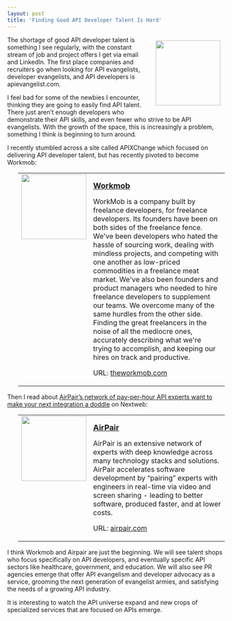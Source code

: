 ```yaml
---
layout: post
title: 'Finding Good API Developer Talent Is Hard'
---
```

<p><img style="padding: 10px;" src="https://s3.amazonaws.com/kinlane-productions/bw-icons/bw-juggling.png" alt="" width="150" align="right" /></p>
<p>The shortage of good API developer talent is something I see regularly, with the constant stream of job and project offers I get via email and LinkedIn. The first place companies and recruiters go when looking for API evangelists, developer evangelists, and API developers is apievangelist.com.</p>
<p>I feel bad for some of the newbies I encounter, thinking they are going to easily find API talent. There just aren&rsquo;t enough developers who demonstrate their API skills, and even fewer who strive to be API evangelists. With the growth of the space, this is increasingly a problem, something I think is beginning to turn around.</p>
<p>I recently stumbled across a site called APIXChange which focused on delivering API developer talent, but has recently pivoted to become Workmob:</p>
<table style="padding-left: 25px;" width="90%" align="center">
<tbody>
<tr>
<td width="150" align="center" valign="top"><a href="https://theworkmob.com/" target="_blank"><img src="http://kinlane-productions.s3.amazonaws.com/api-evangelist-site/company/logos/workmob.png" alt="" width="150" align="center" /></a></td>
<td>
<p><strong><a style="font-size: 18px;" href="https://theworkmob.com/" target="_blank">Workmob</a></strong></p>
<p>WorkMob is a company built by freelance developers, for freelance developers. Its founders have been on both sides of the freelance fence. We've been developers who hated the hassle of sourcing work, dealing with mindless projects, and competing with one another as low-priced commodities in a freelance meat market. We've also been founders and product managers who needed to hire freelance developers to supplement our teams. We overcome many of the same hurdles from the other side. Finding the great freelancers in the noise of all the mediocre ones, accurately describing what we're trying to accomplish, and keeping our hires on track and productive.</p>
<p>URL: <a href="https://theworkmob.com/" target="_blank">theworkmob.com</a></p>
</td>
</tr>
</tbody>
</table>
<p>Then I read about <a href="http://thenextweb.com/dd/2014/03/03/airpairs-network-pay-per-hour-api-experts-want-make-next-integration-doddle/#!yos6L">AirPair&rsquo;s network of pay-per-hour API experts want to make your next integration a doddle</a> on Nextweb:</p>
<table style="padding-left: 25px;" width="90%" align="center">
<tbody>
<tr>
<td width="150" align="center" valign="top"><a href="http://www.airpair.com/" target="_blank"><img src="http://kinlane-productions.s3.amazonaws.com/api-evangelist-site/company/logos/airpair-logo.png" alt="" width="150" align="center" /></a></td>
<td>
<p><strong><a style="font-size: 18px;" href="http://www.airpair.com/" target="_blank">AirPair</a></strong></p>
<p>AirPair is an extensive network of experts with deep knowledge across many technology stacks and solutions. AirPair accelerates software development by &ldquo;pairing&rdquo; experts with engineers in real-&shy;time via video and screen sharing - leading to better software, produced faster, and at lower costs.</p>
<p>URL: <a href="http://www.airpair.com/" target="_blank">airpair.com</a></p>
</td>
</tr>
</tbody>
</table>
<p>I think Workmob and Airpair are just the beginning. We will see talent shops who focus specifically on API developers, and eventually specific API sectors like healthcare, government, and education. We will also see PR agencies emerge that offer API evangelism and developer advocacy as a service, grooming the next generation of evangelist armies, and satisfying the needs of a growing API industry.</p>
<p>It is interesting to watch the API universe expand and new crops of specialized services that are focused on APIs emerge.</p>